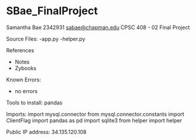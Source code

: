 # SBae_FinalProject
Samantha Bae
2342931
sabae@chapman.edu
CPSC 408 - 02
Final Project

Source Files:
-app.py
-helper.py

References
- Notes
- Zybooks

Known Errors:
- no errors

Tools to install:
pandas

Imports:
import mysql.connector
from mysql.connector.constants import ClientFlag
import pandas as pd
import sqlite3
from helper import helper

Public IP address:
34.135.120.108
